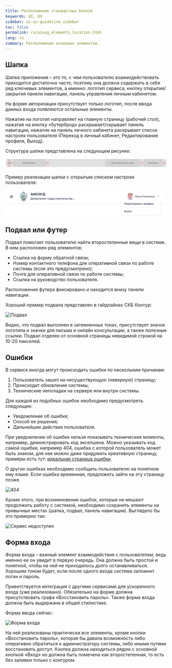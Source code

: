 ```yaml
---
title: Расположение стандартных блоков
keywords: UI, UX
sidebar: ui-ux-guideline_sidebar
toc: false
permalink: ru/uiuxg_elements_location.html
lang: ru
summary: Расположение основных элементов.
---
```


## Шапка

Шапка приложения – это то, с чем пользователю взаимодействовать приходится достаточно часто, поэтому она должна содержать в себе ряд ключевых элементов, а именно: логотип сервиса, кнопку открытия/закрытия панели навигации, панель управления личным кабинетом.

На форме авторизации присутствует только логотип, после ввода данных входа появляются остальные элементы.

Нажатие на логотип направляет на главную страницу (рабочий стол), нажатие на кнопку «бутерброд» раскрывает/скрывает панель навигации, нажатие на панель личного кабинета раскрывает список настроек пользователя (Переход в личный кабинет, Редактирование профиля, Выход). 

Структура шапки представлена на следующем рисунке:

![Структура шапки](../../../images/pages/guides/ui-ux-guideline/uiuxg_elements_location/header_scheme.png)

Пример реализации шапки с открытым списком настроек пользователя:

![Пример реализации шапки](../../../images/pages/guides/ui-ux-guideline/uiuxg_elements_location/header_example.png)


## Подвал или футер

Подвал помогает пользователю найти второстепенные вещи в системе. В нем расположен ряд элементов:
* Ссылка на форму обратной связи;
* Номер контактного телефона для оперативной связи по работе системы (если это предусмотрено);
* Почта для оперативной связи по работе системы;
* Ссылка на руководство пользователя.

Расположение футера фиксировано и находится внизу панели навигации. 

Хороший пример подвала представлен в гайдлайнах СКБ Контур:

![Подвал](../../../images/pages/guides/ui-ux-guideline/uiuxg_elements_location/4.png)

Видно, что подвал выполнен в затемненных тонах, присутствует значок логотипа и значки для письма и онлайн консультации, а также полезные ссылки. Подвал отделен от основной страницы невидимой строкой на 10-20 пикселей.

## Ошибки

В сервисе иногда могут происходить ошибки по нескольким причинам:

1. Пользователь зашел на несуществующую (неверную) страницу;
2. Происходит обновление системы;
3. Технические неполадки на сервере или внутри системы.

Для каждой из подобных ошибок необходимо предусмотреть следующее:

* Уведомление об ошибке;
* Способ ее решения;
* Дальнейшие действия пользователя.

При уведомлении об ошибке нельзя показывать технические моменты, например, демонстрировать код эксепшена. Можно указывать код самой ошибки, например 404, ошибка с которой пользователь может быть знаком, для нее можно даже придумать креативную страницу, примеры есть тут: [идеальная страница ошибки](https://habr.com/ru/post/213227/).

О других ошибках необходимо сообщить пользователю на понятном ему языке. Если ошибка временная, предложить зайти на эту страницу позже.

![404](../../../images/pages/guides/ui-ux-guideline/uiuxg_elements_location/5.png)

Кроме этого, при возникновении ошибок, которые не мешают продолжить работу с системой, необходимо сохранить элементы на привычных местах (шапка, подвал, панель навигации). Выглядело бы это примерно так:

![Сервис недоступен](../../../images/pages/guides/ui-ux-guideline/uiuxg_elements_location/6.png)

## Форма входа

Форма входа – важный элемент взаимодействия с пользователем, ведь именно ее он увидит в первую очередь. Она должна быть простой и понятной, чтобы на ней не приходилось долго останавливаться. Хорошим тоном будет, если после одного входа система запомнит логин и пароль.

Приветствуется интеграция с другими сервисами для ускоренного входа (уже реализовано). Обязательно на форме должна присутствовать графа «Восстановить пароль». Также форма входа должна быть выдержана в общей стилистике.

Форма ввода сейчас:

![Форма входа](../../../images/pages/guides/ui-ux-guideline/uiuxg_elements_location/7.png)

На ней реализованы практически все элементы, кроме кнопки «Восстановить пароль», которая бы давала возможность либо оперативно обратиться к администратору системы, либо иными путями восстановить доступ. Кнопка должна находиться рядом с основной кнопкой «Вход» но должна быть помечена как второстепенная, то есть без заливки только с контуром.
